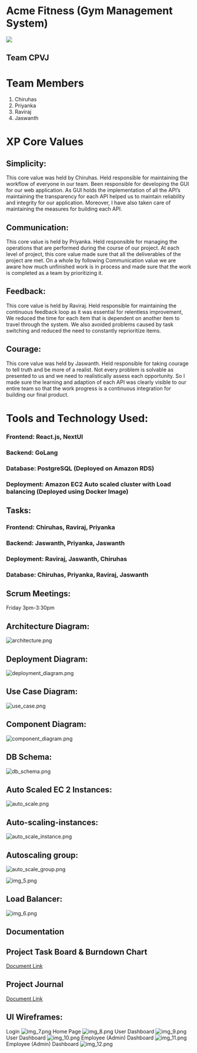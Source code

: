 # Acme Fitness (Gym Management System)

![](readme_stuff/jiff.gif)

## Team CPVJ

# Team Members
1. Chiruhas
2. Priyanka
3. Raviraj
4. Jaswanth

# XP Core Values

## Simplicity:
This core value was held by Chiruhas. Held responsible for maintaining the workflow of everyone in our team. Been responsible for developing the GUI for our web application. As GUI holds the implementation of all the API’s maintaining the transparency for each API helped us to maintain reliability and integrity for our application. Moreover, I have also taken care of maintaining the measures for building each API.

## Communication:
This core value is held by Priyanka. Held responsible for managing the operations that are performed during the course of our project. At each level of project, this core value made sure that all the deliverables of the project are met. On a whole by following Communication value we are aware how much unfinished work is in process and made sure that the work is completed as a team by prioritizing it.

## Feedback:
This core value is held by Raviraj. Held responsible for maintaining the continuous feedback loop as it was essential for relentless improvement, We reduced the time for each item that is dependent on another item to travel through the system. We also avoided problems caused by task switching and reduced the need to constantly reprioritize items.

## Courage:
This core value was held by Jaswanth. Held responsible for taking courage to tell truth and be more of a realist. Not every problem is solvable as presented to us and we need to realistically assess each opportunity. So I made sure the learning and adaption of each API was clearly visible to our entire team so that the work progress is a continuous integration for building our final product.

# Tools and Technology Used:

### Frontend: React.js, NextUI
### Backend: GoLang
### Database: PostgreSQL (Deployed on Amazon RDS)
### Deployment: Amazon EC2 Auto scaled cluster with Load balancing (Deployed using Docker Image)

## Tasks:
### Frontend: Chiruhas, Raviraj, Priyanka
### Backend: Jaswanth, Priyanka, Jaswanth
### Deployment: Raviraj, Jaswanth, Chiruhas
### Database: Chiruhas, Priyanka, Raviraj, Jaswanth


## Scrum Meetings:
Friday 3pm-3:30pm

## Architecture Diagram:

![architecture.png](readme_stuff/architecture.png)

## Deployment Diagram:

![deployment_diagram.png](readme_stuff/deployment_diagram.png)

## Use Case Diagram:
![use_case.png](readme_stuff/use_case.png)

## Component Diagram:

![component_diagram.png](readme_stuff/component_diagram.jpg)

## DB Schema:
![db_schema.png](readme_stuff/db_schema.png)

## Auto Scaled EC 2 Instances:

![auto_scale.png](readme_stuff/auto_scale.png)


## Auto-scaling-instances:

![auto_scale_instance.png](readme_stuff/auto_scale_instance.png)

## Autoscaling group:
![auto_scale_group.png](readme_stuff/autoscaling_group.png)

![img_5.png](readme_stuff/autoscaling_group2.png)

## Load Balancer:
![img_6.png](readme_stuff/load_balancer.png)


## Documentation
## Project Task Board & Burndown Chart
[Document Link](https://docs.google.com/spreadsheets/d/1pIRMznT8d--j0yJnySSWdwwGZKkn1hQ8/edit?usp=sharing&ouid=115628498657907775286&rtpof=true&sd=true)
## Project Journal
[Document Link](https://docs.google.com/document/d/1-r9GnjW0JkOG2DIHnoRFhT2R8b0my5-K/edit?usp=sharing&ouid=115628498657907775286&rtpof=true&sd=true)

## UI Wireframes:
Login
![img_7.png](readme_stuff/wireframe1.png)
Home Page
![img_8.png](readme_stuff/wireframe2.png)
User Dashboard
![img_9.png](readme_stuff/wireframe3.png)
User Dashboard
![img_10.png](readme_stuff/wireframe4.png)
Employee (Admin) Dashboard
![img_11.png](readme_stuff/wireframe5.png)
Employee (Admin) Dashboard
![img_12.png](readme_stuff/wireframe6.png)




